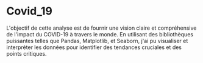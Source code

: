 # Covid_19
L'objectif de cette analyse est de fournir une vision claire et compréhensive de l'impact du COVID-19 à travers le monde. En utilisant des bibliothèques puissantes telles que Pandas, Matplotlib, et Seaborn, j'ai pu visualiser et interpréter les données pour identifier des tendances cruciales et des points critiques.
